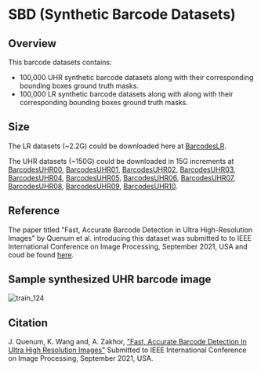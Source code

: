 # SBD (Synthetic Barcode Datasets)

## Overview
This barcode datasets contains:

- 100,000 UHR synthetic barcode datasets along with their corresponding bounding boxes ground truth masks.
- 100,000 LR synthetic barcode datasets along with along with their corresponding bounding boxes ground truth masks.

## Size
The LR datasets (~2.2G) could be downloaded here at [BarcodesLR](https://drive.google.com/drive/u/1/my-drive).

The UHR datasets (~150G) could be downloaded in 15G increments at [BarcodesUHR00](), [BarcodesUHR01](), [BarcodesUHR02](), [BarcodesUHR03](), [BarcodesUHR04](), [BarcodesUHR05](https://drive.google.com/drive/u/4/my-drive), [BarcodesUHR06](https://drive.google.com/drive/u/6/my-drive), [BarcodesUHR07](https://drive.google.com/drive/u/7/my-drive), [BarcodesUHR08](https://drive.google.com/drive/u/8/my-drive), [BarcodesUHR09](https://drive.google.com/drive/u/9/my-drive), [BarcodesUHR10](https://drive.google.com/drive/u/10/my-drive).


## Reference
The paper titled "Fast, Accurate Barcode Detection in Ultra High-Resolution Images" by Quenum et al. introducing this dataset was submitted to to IEEE International Conference on Image Processing, September 2021, USA and coud be found [here](https://arxiv.org/abs/2102.06868).

## Sample synthesized UHR barcode image
![train_124](https://user-images.githubusercontent.com/82744965/115137026-8f987480-9ff1-11eb-8628-d47f54d622d2.png)

## Citation
J. Quenum, K. Wang and, A. Zakhor, ["Fast, Accurate Barcode Detection In Ultra High Resolution
Images"](https://arxiv.org/abs/2102.06868) Submitted to IEEE International Conference on Image Processing, September 2021, USA.



